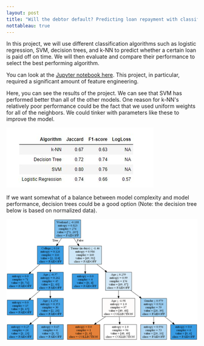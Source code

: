 ```yaml
---
layout: post
title: "Will the debtor default? Predicting loan repayment with classification algorithms"
nottableau: true
---
```


In this project, we will use different classification algorithms such as logistic regression, SVM, decision trees, and k-NN to predict whether a certain loan is paid off on time. We will then evaluate and compare their performance to select the best performing algorithm.

You can look at the [Jupyter notebook here](https://nbviewer.jupyter.org/github/h2kh/loan-classification/blob/master/Loan%20classification.ipynb). This project, in particular, required a significant amount of feature engineering.

Here, you can see the results of the project. We can see that SVM has performed better than all of the other models. One reason for k-NN's relatively poor performance could be the fact that we used uniform weights for all of the neighbors. We could tinker with parameters like these to improve the model. 

![perform](/assets/result.JPG)

If we want somewhat of a balance between model complexity and model performance, decision trees could be a good option (Note: the decision tree below is based on normalized data).

![tree](/assets/dectree.png)
